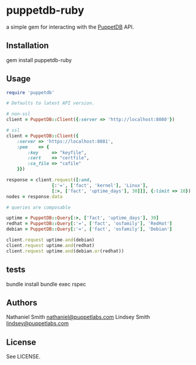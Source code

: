 # puppetdb-ruby

a simple gem for interacting with the
[PuppetDB](https://github.com/puppetlabs/puppetdb) API.

## Installation

gem install puppetdb-ruby

## Usage

```ruby
require 'puppetdb'

# Defaults to latest API version.

# non-ssl
client = PuppetDB::Client({:server => 'http://localhost:8080'})

# ssl
client = PuppetDB::Client({
    :server => 'https://localhost:8081',
    :pem    => {
        :key     => "keyfile",
        :cert    => "certfile",
        :ca_file => "cafile"
    }})

response = client.request([:and,
                 [:'=', ['fact', 'kernel'], 'Linux'],
                 [:>, ['fact', 'uptime_days'], 30]]], {:limit => 10})
nodes = response.data

# queries are composable

uptime = PuppetDB::Query[:>, ['fact', 'uptime_days'], 30]
redhat = PuppetDB::Query[:'=', ['fact', 'osfamily'], 'RedHat']
debian = PuppetDB::Query[:'=', ['fact', 'osfamily'], 'Debian']

client.request uptime.and(debian)
client.request uptime.and(redhat)
client.request uptime.and(debian.or(redhat))
```

## tests

bundle install
bundle exec rspec

## Authors

Nathaniel Smith <nathaniel@puppetlabs.com>
Lindsey Smith <lindsey@puppetlabs.com>

## License

See LICENSE.
